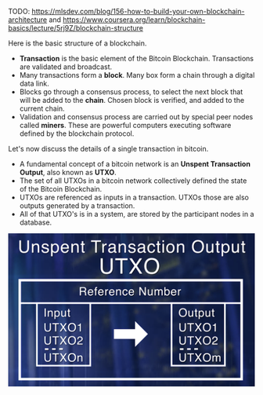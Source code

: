 TODO: https://mlsdev.com/blog/156-how-to-build-your-own-blockchain-architecture and 
https://www.coursera.org/learn/blockchain-basics/lecture/5rj9Z/blockchain-structure

Here is the basic structure of a blockchain. 
* **Transaction** is the basic element of the Bitcoin Blockchain. Transactions are validated and broadcast. 
* Many transactions form a **block**. Many box form a chain through a digital data link. 
* Blocks go through a consensus process, to select the next block that will be added to the **chain**. Chosen block is verified, and added to the current chain.
* Validation and consensus process are carried out by special peer nodes called **miners**. These are powerful computers executing software defined by the blockchain protocol. 


Let's now discuss the details of a single transaction in bitcoin. 
* A fundamental concept of a bitcoin network is an **Unspent Transaction Output**, also known as **UTXO**. 
* The set of all UTXOs in a bitcoin network collectively defined the state of the Bitcoin Blockchain.
* UTXOs are referenced as inputs in a transaction. UTXOs those are also outputs generated by a transaction.
* All of that UTXO's is in a system, are stored by the participant nodes in a database.

![](images/utxo_reference.png)
